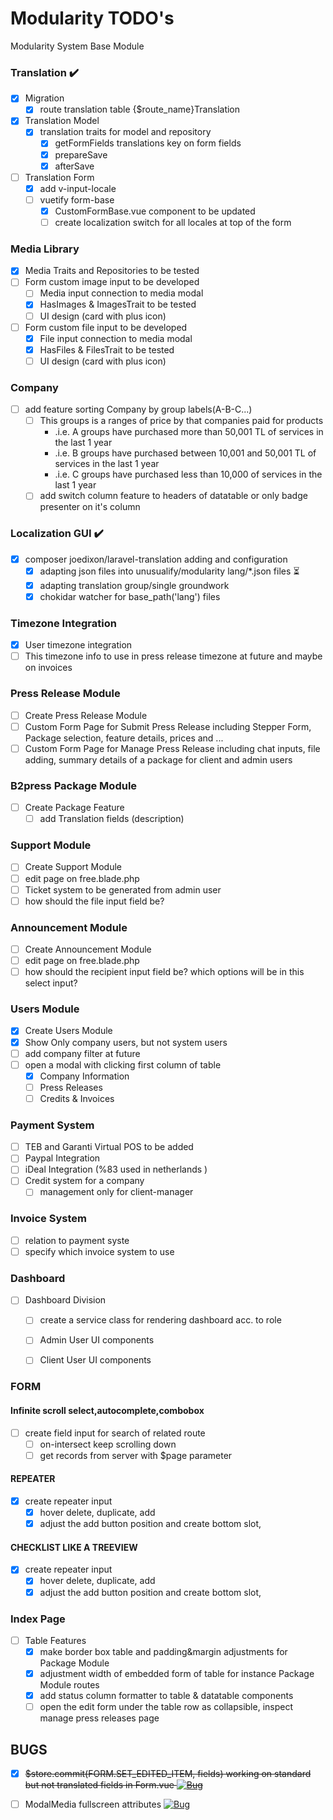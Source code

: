 # Modularity TODO's

Modularity System Base Module

<!-- [![Upgrade](https://img.shields.io/badge/description-upgrade-green.svg)](https://GitHub.com/Naereen/StrapDown.js/graphs/commit-activity)
[![Bug](https://img.shields.io/badge/bug-red.svg)](https://GitHub.com/Naereen/StrapDown.js/graphs/commit-activity)
[![GitHub issues](https://badgen.net/github/issues/Naereen/Strapdown.js/)](https://GitHub.com/Naereen/StrapDown.js/issues/) -->

### Translation ✔️️

- [x] Migration
    - [x] route translation table {$route_name}Translation
- [x] Translation Model
  - [x] translation traits for model and repository
      - [x] getFormFields
        translations key on form fields
      - [x] prepareSave
      - [x] afterSave
- [ ] Translation Form
  - [x] add v-input-locale
  - [ ] vuetify form-base 
    - [x] CustomFormBase.vue component to be updated
    - [ ] create localization switch for all locales at top of the form

### Media Library

- [x] Media Traits and Repositories to be tested
- [ ] Form custom image input to be developed
    - [ ] Media input connection to media modal
    - [x] HasImages & ImagesTrait to be tested
    - [ ] UI design (card with plus icon)
- [ ] Form custom file input to be developed
    - [x] File input connection to media modal
    - [x] HasFiles & FilesTrait to be tested
    - [ ] UI design (card with plus icon)

### Company

- [ ] add feature sorting Company by group labels(A-B-C...) 
    - [ ] This groups is a ranges of price by that companies paid for products
        - .i.e. A groups have purchased more than 50,001 TL of services in the last 1 year
        - .i.e. B groups have purchased between 10,001 and 50,001 TL of services in the last 1 year
        - .i.e. C groups have purchased less than 10,000 of services in the last 1 year
    - [ ] add switch column feature to headers of datatable  or only badge presenter on it's column

### Localization GUI ✔️️

- [x] composer joedixon/laravel-translation adding and configuration
    - [x] adapting json files into unusualify/modularity lang/*.json files ⏳
    - [x] adapting translation group/single groundwork
    - [x] chokidar watcher for base_path('lang') files

### Timezone Integration

- [x] User timezone integration
- [ ] This timezone info to use in press release timezone at future and maybe on invoices

### Press Release Module

- [ ] Create Press Release Module
- [ ] Custom Form Page for Submit Press Release including Stepper Form, Package selection, feature details, prices and ...
- [ ] Custom Form Page for Manage Press Release including chat inputs, file adding, summary details of a package for client and admin users

### B2press Package Module

- [ ] Create Package Feature 
    - [ ] add Translation fields (description)

### Support Module

- [ ] Create Support Module
- [ ] edit page on free.blade.php
- [ ] Ticket system to be generated from admin user
- [ ] how should the file input field be?

### Announcement Module

- [ ] Create Announcement Module
- [ ] edit page on free.blade.php
- [ ] how should the recipient input field be? which options will be in this select input?

### Users Module

- [x] Create Users Module
- [x] Show Only company users, but not system users
- [ ] add company filter at future
- [ ] open a modal with clicking first column of table
    - [x] Company Information
    - [ ] Press Releases
    - [ ] Credits & Invoices

### Payment System

- [ ] TEB and Garanti Virtual POS to be added
- [ ] Paypal Integration
- [ ] iDeal Integration (%83 used in netherlands )
- [ ] Credit system for a company
    - [ ] management only for client-manager

### Invoice System

- [ ] relation to payment syste
- [ ] specify which invoice system to use

### Dashboard

- [ ] Dashboard Division
    - [ ] create a service class for rendering dashboard acc. to role
    - [ ] Admin User UI components
    - [ ] Client User UI components


### FORM 

#### Infinite scroll select,autocomplete,combobox
- [ ] create field input for search of related route
    - [ ] on-intersect keep scrolling down
    - [ ] get records from server with $page parameter
#### REPEATER
- [x] create repeater input
    - [x] hover delete, duplicate, add
    - [x] adjust the add button position and create bottom slot, 
#### CHECKLIST LIKE A TREEVIEW
- [x] create repeater input
    - [x] hover delete, duplicate, add
    - [x] adjust the add button position and create bottom slot, 

### Index Page

- [ ] Table Features
    - [x] make border box table and padding&margin adjustments for Package Module
    - [x] adjustment width of embedded form of table for instance Package Module routes
    - [x] add status column formatter to table & datatable components
    - [ ] open the edit form under the table row as collapsible, inspect manage press releases page

## BUGS

- [x] ~~$store.commit(FORM.SET_EDITED_ITEM, fields) working on standard but not translated fields in Form.vue [![Bug](https://img.shields.io/badge/bug-red.svg)](https://github.com/unusualify/modularity/blob/main/vue/src/js/components/Form.vue#L419)~~

- [ ] ModalMedia fullscreen attributes [![Bug](https://img.shields.io/badge/bug-red.svg)](https://github.com/unusualify/modularity/blob/main/vue/src/js/components/modals/ModalMedia.vue)
